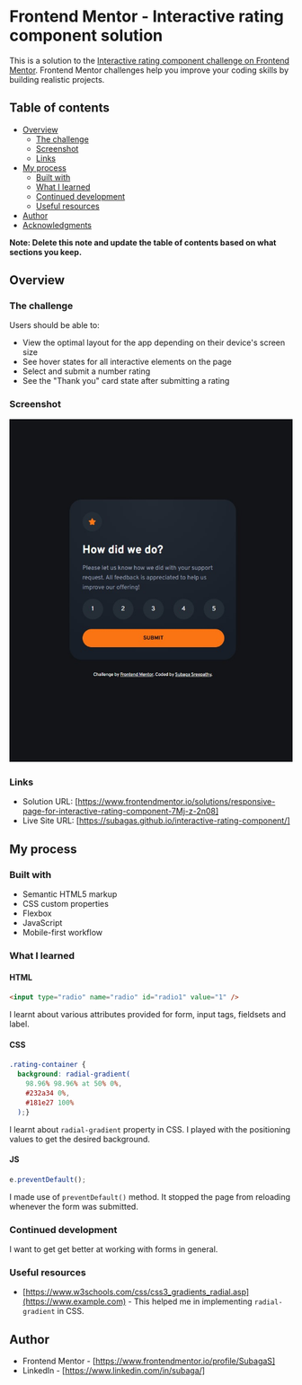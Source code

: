 # Frontend Mentor - Interactive rating component solution

This is a solution to the [Interactive rating component challenge on Frontend Mentor](https://www.frontendmentor.io/challenges/interactive-rating-component-koxpeBUmI). Frontend Mentor challenges help you improve your coding skills by building realistic projects.

## Table of contents

- [Overview](#overview)
  - [The challenge](#the-challenge)
  - [Screenshot](#screenshot)
  - [Links](#links)
- [My process](#my-process)
  - [Built with](#built-with)
  - [What I learned](#what-i-learned)
  - [Continued development](#continued-development)
  - [Useful resources](#useful-resources)
- [Author](#author)
- [Acknowledgments](#acknowledgments)

**Note: Delete this note and update the table of contents based on what sections you keep.**

## Overview

### The challenge

Users should be able to:

- View the optimal layout for the app depending on their device's screen size
- See hover states for all interactive elements on the page
- Select and submit a number rating
- See the "Thank you" card state after submitting a rating

### Screenshot

![](./images/Frontend%20Mentor%20-%20Interactive%20rating%20component.jpg)

### Links

- Solution URL: [https://www.frontendmentor.io/solutions/responsive-page-for-interactive-rating-component-7Mj-z-2n08]
- Live Site URL: [https://subagas.github.io/interactive-rating-component/]

## My process

### Built with

- Semantic HTML5 markup
- CSS custom properties
- Flexbox
- JavaScript
- Mobile-first workflow


### What I learned
#### HTML

```html
<input type="radio" name="radio" id="radio1" value="1" />
```
I learnt about various attributes provided for form, input tags, fieldsets and label.
#### CSS

```css
.rating-container {
  background: radial-gradient(
    98.96% 98.96% at 50% 0%,
    #232a34 0%,
    #181e27 100%
  );}
```
I learnt about `radial-gradient` property in CSS. I played with the positioning values to get the desired background.
#### JS


```js
e.preventDefault();
```
I made use of `preventDefault()` method. It stopped the page from reloading whenever the form was submitted.

### Continued development

I want to get get better at working with forms in general.

### Useful resources

- [https://www.w3schools.com/css/css3_gradients_radial.asp](https://www.example.com) - This helped me in implementing `radial-gradient` in CSS. 

## Author

- Frontend Mentor - [https://www.frontendmentor.io/profile/SubagaS]
- LinkedIn - [https://www.linkedin.com/in/subaga/]